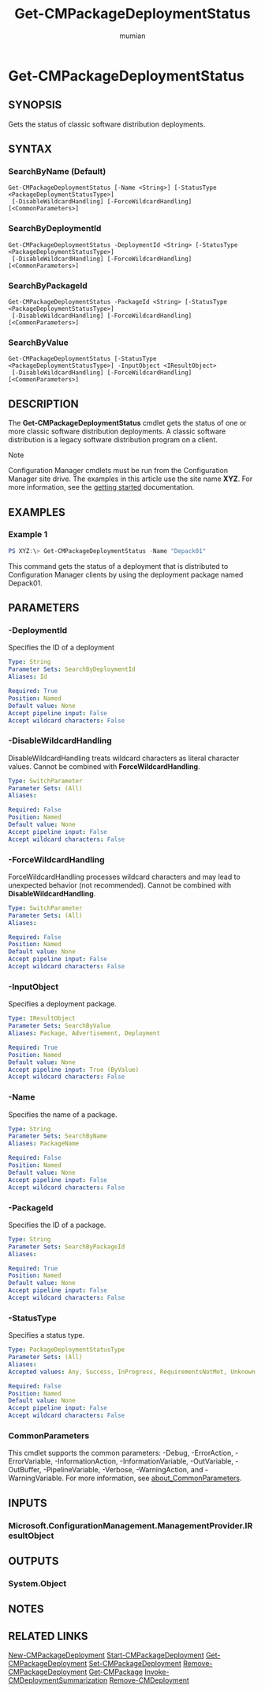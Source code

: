 ﻿---
author: mumian
description: Gets the status of classic software distribution deployments.
external help file: AdminUI.PS.Deployments.dll-Help.xml
manager: dougeby
Module Name: ConfigurationManager
ms.author: jgao
ms.date: 11/30/2018
ms.prod: configuration-manager
ms.technology: configmgr-other
ms.topic: reference
schema: 2.0.0
title: Get-CMPackageDeploymentStatus
titleSuffix: Configuration Manager
---

# Get-CMPackageDeploymentStatus

## SYNOPSIS

Gets the status of classic software distribution deployments.

## SYNTAX

### SearchByName (Default)
```
Get-CMPackageDeploymentStatus [-Name <String>] [-StatusType <PackageDeploymentStatusType>]
 [-DisableWildcardHandling] [-ForceWildcardHandling] [<CommonParameters>]
```

### SearchByDeploymentId
```
Get-CMPackageDeploymentStatus -DeploymentId <String> [-StatusType <PackageDeploymentStatusType>]
 [-DisableWildcardHandling] [-ForceWildcardHandling] [<CommonParameters>]
```

### SearchByPackageId
```
Get-CMPackageDeploymentStatus -PackageId <String> [-StatusType <PackageDeploymentStatusType>]
 [-DisableWildcardHandling] [-ForceWildcardHandling] [<CommonParameters>]
```

### SearchByValue
```
Get-CMPackageDeploymentStatus [-StatusType <PackageDeploymentStatusType>] -InputObject <IResultObject>
 [-DisableWildcardHandling] [-ForceWildcardHandling] [<CommonParameters>]
```

## DESCRIPTION

The **Get-CMPackageDeploymentStatus** cmdlet gets the status of one or more classic software distribution deployments.
A classic software distribution is a legacy software distribution program on a client.

> [!NOTE]
> Configuration Manager cmdlets must be run from the Configuration Manager site drive.
> The examples in this article use the site name **XYZ**. For more information, see the
> [getting started](/powershell/sccm/overview) documentation.

## EXAMPLES

### Example 1

```powershell
PS XYZ:\> Get-CMPackageDeploymentStatus -Name "Depack01"
```

This command gets the status of a deployment that is distributed to Configuration Manager clients by using the deployment package named Depack01.

## PARAMETERS

### -DeploymentId

Specifies the ID of a deployment

```yaml
Type: String
Parameter Sets: SearchByDeploymentId
Aliases: Id

Required: True
Position: Named
Default value: None
Accept pipeline input: False
Accept wildcard characters: False
```

### -DisableWildcardHandling

DisableWildcardHandling treats wildcard characters as literal character values. Cannot be combined with **ForceWildcardHandling**.

```yaml
Type: SwitchParameter
Parameter Sets: (All)
Aliases:

Required: False
Position: Named
Default value: None
Accept pipeline input: False
Accept wildcard characters: False
```

### -ForceWildcardHandling

ForceWildcardHandling processes wildcard characters and may lead to unexpected behavior (not recommended). Cannot be combined with **DisableWildcardHandling**.

```yaml
Type: SwitchParameter
Parameter Sets: (All)
Aliases:

Required: False
Position: Named
Default value: None
Accept pipeline input: False
Accept wildcard characters: False
```

### -InputObject

Specifies a deployment package.

```yaml
Type: IResultObject
Parameter Sets: SearchByValue
Aliases: Package, Advertisement, Deployment

Required: True
Position: Named
Default value: None
Accept pipeline input: True (ByValue)
Accept wildcard characters: False
```

### -Name

Specifies the name of a package.

```yaml
Type: String
Parameter Sets: SearchByName
Aliases: PackageName

Required: False
Position: Named
Default value: None
Accept pipeline input: False
Accept wildcard characters: False
```

### -PackageId

Specifies the ID of a package.

```yaml
Type: String
Parameter Sets: SearchByPackageId
Aliases:

Required: True
Position: Named
Default value: None
Accept pipeline input: False
Accept wildcard characters: False
```

### -StatusType

Specifies a status type.

```yaml
Type: PackageDeploymentStatusType
Parameter Sets: (All)
Aliases:
Accepted values: Any, Success, InProgress, RequirementsNotMet, Unknown, Error

Required: False
Position: Named
Default value: None
Accept pipeline input: False
Accept wildcard characters: False
```

### CommonParameters
This cmdlet supports the common parameters: -Debug, -ErrorAction, -ErrorVariable, -InformationAction, -InformationVariable, -OutVariable, -OutBuffer, -PipelineVariable, -Verbose, -WarningAction, and -WarningVariable. For more information, see [about_CommonParameters](https://go.microsoft.com/fwlink/?LinkID=113216).

## INPUTS

### Microsoft.ConfigurationManagement.ManagementProvider.IResultObject

## OUTPUTS

### System.Object

## NOTES

## RELATED LINKS

[New-CMPackageDeployment](New-CMPackageDeployment.md)
[Start-CMPackageDeployment](Start-CMPackageDeployment.md)
[Get-CMPackageDeployment](Get-CMPackageDeployment.md)
[Set-CMPackageDeployment](Set-CMPackageDeployment.md)
[Remove-CMPackageDeployment](Remove-CMPackageDeployment.md)
[Get-CMPackage](Get-CMPackage.md)
[Invoke-CMDeploymentSummarization](Invoke-CMDeploymentSummarization.md)
[Remove-CMDeployment](Remove-CMDeployment.md)
